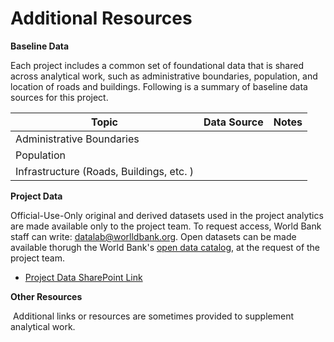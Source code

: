 # Additional Resources

**Baseline Data**

Each project includes a common set of foundational data that is shared across analytical work, such as administrative boundaries, population, and location of roads and buildings. Following is a summary of baseline data sources for this project. 

| Topic                                    | Data Source | Notes |
| ---------------------------------------- | ----------- | ----- |
| Administrative Boundaries                |             |       |
| Population                               |             |       |
| Infrastructure (Roads, Buildings, etc. ) |             |       |

**Project Data**

Official-Use-Only original and derived datasets used in the project analytics are made available only to the project team. To request access, World Bank staff can write: datalab@worlldbank.org. Open datasets can be made available thorugh the World Bank's [open data catalog](https://datacatalog.worldbank.org/), at the request of the project team. 

* [Project Data SharePoint Link](https://worldbankgroup.sharepoint.com/:f:/r/teams/DevelopmentDataPartnershipCommunity-WBGroup/Shared%20Documents/Projects/Data%20Lab/Myanmar%20Economic%20Monitor?csf=1&web=1&e=pyzHxK)

**Other Resources**

​	Additional links or resources are sometimes provided to supplement analytical work. 
